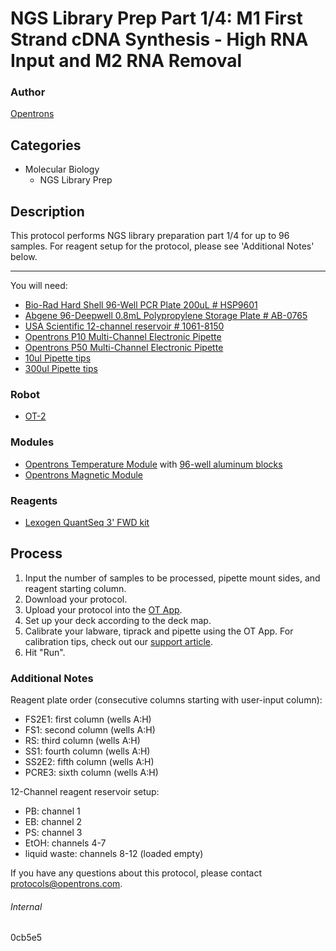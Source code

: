 # NGS Library Prep Part 1/4: M1 First Strand cDNA Synthesis - High RNA Input and M2 RNA Removal

### Author
[Opentrons](http://www.opentrons.com/)

## Categories
* Molecular Biology
    * NGS Library Prep

## Description
This protocol performs NGS library preparation part 1/4 for up to 96 samples. For reagent setup for the protocol, please see 'Additional Notes' below.

---

You will need:
* [Bio-Rad Hard Shell 96-Well PCR Plate 200uL # HSP9601](http://www.bio-rad.com/en-us/sku/hsp9601-hard-shell-96-well-pcr-plates-low-profile-thin-wall-skirted-white-clear?ID=hsp9601)
* [Abgene 96-Deepwell 0.8mL Polypropylene Storage Plate # AB-0765](https://www.thermofisher.com/order/catalog/product/AB0765?SID=srch-hj-AB-0765)
* [USA Scientific 12-channel reservoir # 1061-8150](https://www.usascientific.com/12-channel-automation-reservoir.aspx)
* [Opentrons P10 Multi-Channel Electronic Pipette](https://shop.opentrons.com/collections/ot-2-pipettes/products/8-channel-electronic-pipette)
* [Opentrons P50 Multi-Channel Electronic Pipette](https://shop.opentrons.com/collections/ot-2-pipettes/products/8-channel-electronic-pipette)
* [10ul Pipette tips](https://shop.opentrons.com/collections/opentrons-tips/products/opentrons-10ul-tips)
* [300ul Pipette tips](https://shop.opentrons.com/collections/opentrons-tips/products/opentrons-300ul-tips)

### Robot
* [OT-2](https://opentrons.com/ot-2)

### Modules
* [Opentrons Temperature Module](https://shop.opentrons.com/collections/hardware-modules/products/tempdeck) with [96-well aluminum blocks](https://shop.opentrons.com/collections/hardware-modules/products/aluminum-block-set)
* [Opentrons Magnetic Module](https://shop.opentrons.com/collections/hardware-modules/products/magdeck)

### Reagents
* [Lexogen QuantSeq 3' FWD kit](https://www.lexogen.com/quantseq-3mrna-sequencing/)

## Process
1. Input the number of samples to be processed, pipette mount sides, and reagent starting column.
2. Download your protocol.
3. Upload your protocol into the [OT App](https://opentrons.com/ot-app).
4. Set up your deck according to the deck map.
5. Calibrate your labware, tiprack and pipette using the OT App. For calibration tips, check out our [support article](https://support.opentrons.com/ot-2/getting-started-software-setup/deck-calibration).
6. Hit "Run".

### Additional Notes
Reagent plate order (consecutive columns starting with user-input column):
* FS2E1: first column (wells A:H)
* FS1: second column (wells A:H)
* RS: third column (wells A:H)
* SS1: fourth column (wells A:H)
* SS2E2: fifth column (wells A:H)
* PCRE3: sixth column (wells A:H)

12-Channel reagent reservoir setup:
* PB: channel 1
* EB: channel 2
* PS: channel 3
* EtOH: channels 4-7
* liquid waste: channels 8-12 (loaded empty)

If you have any questions about this protocol, please contact protocols@opentrons.com.

###### Internal
0cb5e5

